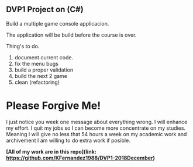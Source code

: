 ## DVP1 Project on (C#)

Build a multiple game console applicacion.

The application will be build before the course is over.


Thing's to do.

1. document current code.
2. fix the menu bugs
3. build a proper validation
4. build the next 2 game
5. clean (refactoring)


# Please Forgive Me!

I just notice you week one message about everything wrong. I will enhance my effort. I quit my jobs so I can become more concentrate on my studies. Meaning I will give no less that 54 hours a week on my academic work and archivement I am willing to do extra work if posible.

**[All of my work are in this repo](link: https://github.com/KFernandez1988/DVP1-2018December)**